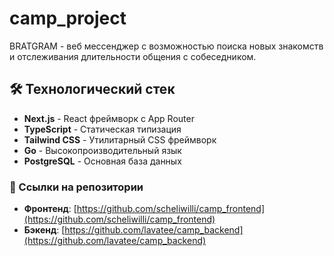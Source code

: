 # camp_project
BRATGRAM - веб мессенджер с возможностью поиска новых знакомств и отслеживания длительности общения с собеседником.

## 🛠️ Технологический стек
- **Next.js** - React фреймворк с App Router
- **TypeScript** - Статическая типизация
- **Tailwind CSS** - Утилитарный CSS фреймворк
- **Go** - Высокопроизводительный язык
- **PostgreSQL** - Основная база данных


### 🔗 Ссылки на репозитории
- **Фронтенд**: [https://github.com/scheliwilli/camp_frontend](https://github.com/scheliwilli/camp_frontend)
- **Бэкенд**: [https://github.com/lavatee/camp_backend](https://github.com/lavatee/camp_backend)

